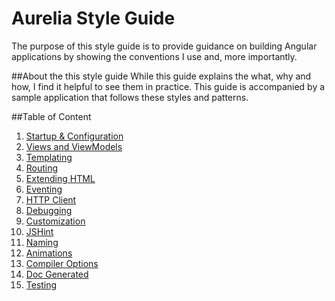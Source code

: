 # Aurelia Style Guide

The purpose of this style guide is to provide guidance on building Angular applications by showing the conventions I use and, more importantly.

##About the this style guide
While this guide explains the what, why and how, I find it helpful to see them in practice. This guide is accompanied by a sample application that follows these styles and patterns.

##Table of Content
 1. [Startup & Configuration](#)
 2. [Views and ViewModels](#)
 3. [Templating](#)
 4. [Routing](#)
 5. [Extending HTML](#)
 6. [Eventing](#)
 7. [HTTP Client](#)
 8. [Debugging](#)
 9. [Customization](#)
 10. [JSHint](#)
 11. [Naming](#)
 12. [Animations](#)
 13. [Compiler Options](#)
 14. [Doc Generated](#)
 15. [Testing](#)

